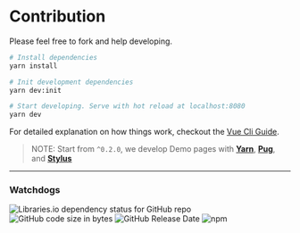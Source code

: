 # Contribution

Please feel free to fork and help developing.

```bash
# Install dependencies
yarn install

# Init development dependencies
yarn dev:init

# Start developing. Serve with hot reload at localhost:8080
yarn dev
```

For detailed explanation on how things work, checkout the [Vue Cli Guide](https://cli.vuejs.org/guide/).

> NOTE: Start from `^0.2.0`, we develop Demo pages with [**Yarn**](
https://yarnpkg.com/), [**Pug**](https://pugjs.org/), and [**Stylus**](http://stylus-lang.com/)

---

### Watchdogs

![Libraries.io dependency status for GitHub repo](https://img.shields.io/librariesio/github/phoenixwong/vue2-timepicker?style=flat-square)
![GitHub code size in bytes](https://img.shields.io/github/languages/code-size/phoenixwong/vue2-timepicker?style=flat-square)
![GitHub Release Date](https://img.shields.io/github/release-date/phoenixwong/vue2-timepicker?style=flat-square)
![npm](https://img.shields.io/npm/dw/vue2-timepicker?style=flat-square)
